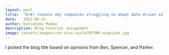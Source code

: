 ```yaml
---
layout: post
title:  "O(#) reasons why companies struggling to adapt data-driven solutions"
date:   2022-06-21
author: Katsuhiko Maeda
description: Blog tutorial assignment
image: /assets/images/ron-otsu-xysfalMJYNM-unsplash.jpg
---
```



I picked the blog title based on opinions from Ben, Spencer, and Parker.
